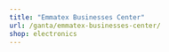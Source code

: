 ```yaml
---
title: "Emmatex Businesses Center"
url: /ganta/emmatex-businesses-center/
shop: electronics
---
```

